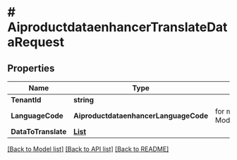 # # AiproductdataenhancerTranslateDataRequest


## Properties 


Name | Type | Description | Notes
------------ | ------------- | ------------- | -------------
**TenantId**| **string** |   | [optional]
**LanguageCode**| **AiproductdataenhancerLanguageCode** |  for more information please, see Model/AiproductdataenhancerLanguageCode.php  | [optional]
**DataToTranslate**| [**List<AiproductdataenhancerDataToTranslate>**](AiproductdataenhancerDataToTranslate.md) |   | [optional]


[[Back to Model list]](../../README.md#models) [[Back to API list]](../../README.md#endpoints) [[Back to README]](../../README.md)

